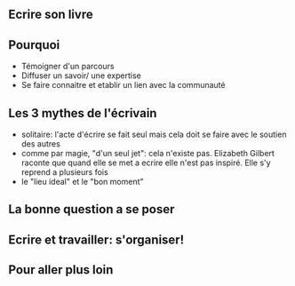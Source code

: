 Ecrire son livre
----------------

## Pourquoi
+ Témoigner d'un parcours
+ Diffuser un savoir/ une expertise
+ Se faire connaitre et etablir un lien avec la communauté

## Les 3 mythes de l'écrivain
+ solitaire: l'acte d'écrire se fait seul mais cela doit se faire avec le soutien des autres
+ comme par magie, "d'un seul jet": cela n'existe pas. Elizabeth Gilbert raconte que quand elle se met a ecrire elle n'est pas inspiré. Elle s'y reprend a plusieurs fois
+ le "lieu ideal" et le "bon moment"

## La bonne question a se poser
## Ecrire et travailler: s'organiser!
## Pour aller plus loin


